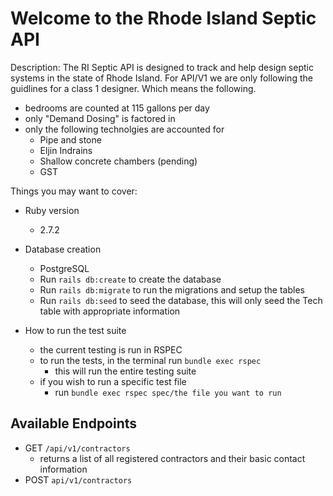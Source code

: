 # Welcome to the Rhode Island Septic API

Description:
The RI Septic API is designed to track and help design septic systems in the state of Rhode Island.
For API/V1 we are only following the guidlines for a class 1 designer. Which means the following.
* bedrooms are counted at 115 gallons per day
* only "Demand Dosing" is factored in
* only the following technolgies are accounted for
  * Pipe and stone
  * Eljin Indrains
  * Shallow concrete chambers (pending)
  * GST


Things you may want to cover:

* Ruby version
  * 2.7.2


* Database creation
  * PostgreSQL
  * Run `rails db:create` to create the database
  * Run `rails db:migrate` to run the migrations and setup the tables
  * Run `rails db:seed` to seed the database, this will only seed the Tech table with appropriate information

* How to run the test suite
  * the current testing is run in RSPEC
  * to run the tests, in the terminal run `bundle exec rspec`
    * this will run the entire testing suite
  * if you wish to run a specific test file
    * run `bundle exec rspec spec/the file you want to run`

## Available Endpoints
* GET `/api/v1/contractors`
  * returns a list of all registered contractors and their basic contact information
* POST `api/v1/contractors` 
